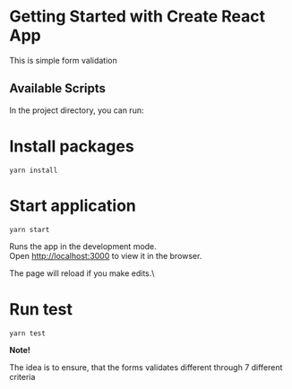 # Getting Started with Create React App

This is simple form validation

## Available Scripts

In the project directory, you can run:

# Install packages

`yarn install`

# Start application

`yarn start`

Runs the app in the development mode.\
Open [http://localhost:3000](http://localhost:3000) to view it in the browser.

The page will reload if you make edits.\

# Run test

`yarn test`


**Note!**

The idea is to ensure, that the forms validates different through 7 different criteria 

